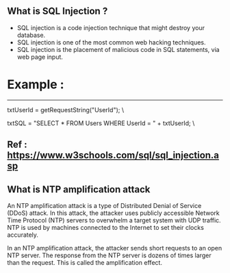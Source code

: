 
## What is SQL Injection ?

- SQL injection is a code injection technique that might destroy your database.
- SQL injection is one of the most common web hacking techniques.
- SQL injection is the placement of malicious code in SQL statements, via web page input.
# Example :
----------------------------------------------------------------------------------------------------
txtUserId = getRequestString("UserId"); \

txtSQL = "SELECT * FROM Users WHERE UserId = " + txtUserId; \

Ref : https://www.w3schools.com/sql/sql_injection.asp
------------------------------------------------------------------------------------------------------

## What is NTP amplification attack

An NTP amplification attack is a type of Distributed Denial of Service (DDoS) attack. In this attack, the attacker uses publicly accessible Network Time Protocol (NTP) servers 
to overwhelm a target system with UDP traffic. NTP is used by machines connected to the Internet to set their clocks accurately.

In an NTP amplification attack, the attacker sends short requests to an open NTP server. The response from the NTP server is dozens of times larger than the request. 
This is called the amplification effect. 

